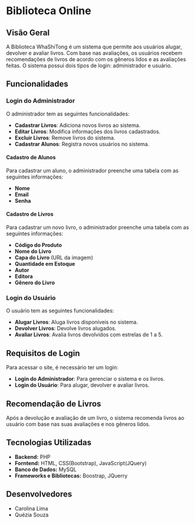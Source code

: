 # Biblioteca Online

## Visão Geral
A Biblioteca WhaShiTong é um sistema que permite aos usuários alugar, devolver e avaliar livros. Com base nas avaliações, os usuários recebem recomendações de livros de acordo com os gêneros lidos e as avaliações feitas. O sistema possui dois tipos de login: administrador e usuário.

## Funcionalidades

### Login do Administrador
O administrador tem as seguintes funcionalidades:
- **Cadastrar Livros**: Adiciona novos livros ao sistema.
- **Editar Livros**: Modifica informações dos livros cadastrados.
- **Excluir Livros**: Remove livros do sistema.
- **Cadastrar Alunos**: Registra novos usuários no sistema.

#### Cadastro de Alunos
Para cadastrar um aluno, o administrador preenche uma tabela com as seguintes informações:
- **Nome**
- **Email**
- **Senha**

#### Cadastro de Livros
Para cadastrar um novo livro, o administrador preenche uma tabela com as seguintes informações:
- **Código do Produto**
- **Nome do Livro**
- **Capa do Livro** (URL da imagem)
- **Quantidade em Estoque**
- **Autor**
- **Editora**
- **Gênero do Livro**

### Login do Usuário
O usuário tem as seguintes funcionalidades:
- **Alugar Livros**: Aluga livros disponíveis no sistema.
- **Devolver Livros**: Devolve livros alugados.
- **Avaliar Livros**: Avalia livros devolvidos com estrelas de 1 a 5.

## Requisitos de Login
Para acessar o site, é necessário ter um login:
- **Login do Administrador**: Para gerenciar o sistema e os livros.
- **Login do Usuário**: Para alugar, devolver e avaliar livros.

## Recomendação de Livros
Após a devolução e avaliação de um livro, o sistema recomenda livros ao usuário com base nas suas avaliações e nos gêneros lidos.

## Tecnologias Utilizadas
- **Backend:** PHP
- **Forntend:** HTML, CSS(Bootstrap), JavaScript(JQuery)
- **Banco de Dados:** MySQL
- **Frameworks e Bibliotecas:** Boostrap, JQuerry

## Desenvolvedores
- Carolina Lima
- Quézia Souza
